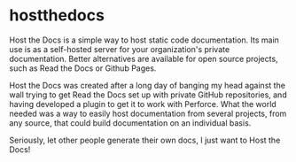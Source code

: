 hostthedocs
===========

Host the Docs is a simple way to host static code documentation. Its main use is as a self-hosted server for your organization's private documentation. Better alternatives are available for open source projects, such as Read the Docs or Github Pages.

Host the Docs was created after a long day of banging my head against the wall trying to get Read the Docs set up with private GitHub repositories, and having developed a plugin to get it to work with Perforce. What the world needed was a way to easily host documentation from several projects, from any source, that could build documentation on an individual basis.

Seriously, let other people generate their own docs, I just want to Host the Docs!
